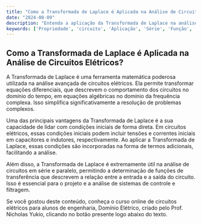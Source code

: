 ```yaml
---
title: "Como a Transformada de Laplace é Aplicada na Análise de Circuitos Elétricos?"
date: "2024-08-09"
description: "Entenda a aplicação da Transformada de Laplace na análise avançada de circuitos elétricos."
keywords: ['Propriedade', 'circuito', 'Aplicação', 'Série', 'Função', 'Transformada']
---
```


## Como a Transformada de Laplace é Aplicada na Análise de Circuitos Elétricos?

A Transformada de Laplace é uma ferramenta matemática poderosa utilizada na análise avançada de circuitos elétricos. Ela permite transformar equações diferenciais, que descrevem o comportamento dos circuitos no domínio do tempo, em equações algébricas no domínio da frequência complexa. Isso simplifica significativamente a resolução de problemas complexos.

Uma das principais vantagens da Transformada de Laplace é a sua capacidade de lidar com condições iniciais de forma direta. Em circuitos elétricos, essas condições iniciais podem incluir tensões e correntes iniciais em capacitores e indutores, respectivamente. Ao aplicar a Transformada de Laplace, essas condições são incorporadas na forma de termos adicionais, facilitando a análise.

Além disso, a Transformada de Laplace é extremamente útil na análise de circuitos em série e paralelo, permitindo a determinação de funções de transferência que descrevem a relação entre a entrada e a saída do circuito. Isso é essencial para o projeto e a análise de sistemas de controle e filtragem.

Se você gostou deste conteúdo, conheça o curso online de circuitos elétricos para alunos de engenharia, Domínio Elétrico, criado pelo Prof. Nicholas Yukio, clicando no botão presente logo abaixo do texto.